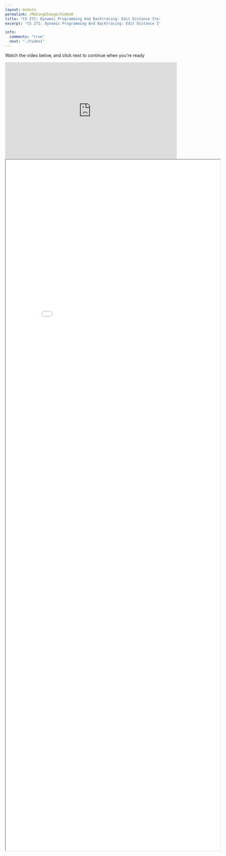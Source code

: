 ```yaml
---
layout: module
permalink: /MakingChange/Video0
title: "CS 271: Dynamic Programming And Backtracing: Edit Distance Iterative Backtracing"
excerpt: "CS 271: Dynamic Programming And Backtracing: Edit Distance Iterative Backtracing"

info:
  comments: "true"
  next: "./Video1"
---
```


<p>
Watch the video below, and click next to continue when you're ready
</p>

<iframe width="560" height="315" src="https://www.youtube.com/embed/Y5YIgy7wxYU" frameborder="0" allow="accelerometer; autoplay; clipboard-write; encrypted-media; gyroscope; picture-in-picture" allowfullscreen></iframe>

<iframe src = "../images/Module11/EditBacktrace.html" width="700" height="2250">